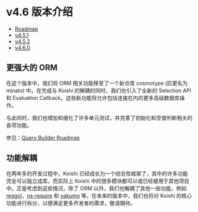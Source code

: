 # v4.6 版本介绍

- [Roadmap](https://github.com/koishijs/koishi/issues/578)
- [v4.5.1](https://github.com/koishijs/koishi/releases/tag/4.5.1)
- [v4.5.2](https://github.com/koishijs/koishi/releases/tag/4.5.2)
- [v4.6.0](https://github.com/koishijs/koishi/releases/tag/4.6.0)

## 更强大的 ORM

在这个版本中，我们将 ORM 相关功能移至了一个新仓库 cosmotype (后更名为 minato) 中。在完成与 Koishi 的解耦的同时，我们也引入了全新的 Selection API 和 Evaluation Callback。这些新功能将允许包括连接在内的更多高级数据库操作。

与此同时，我们也增加和细化了许多单元测试，并完善了初始化和空值判断相关的各项功能。

参见：[Query Builder Roadmap](https://github.com/koishijs/koishi/issues/595)

## 功能解耦

在两年多的开发过程中，Koishi 已经成长为一个综合性框架了，其中的许多功能完全可以独立成库。而实际上 Koishi 中的很多模块都可以或已经被用于其他项目中。正是考虑到这些情况，除了 ORM 以外，我们也解耦了其他一些功能，例如 [reggol](https://github.com/shigma/reggol)，[ns-require](https://github.com/shigma/ns-require) 和 [yakumo](https://github.com/shigma/yakumo) 等。在未来的版本中，我们也将对 Koishi 的核心功能进行拆分，以便满足更多开发者的需求，敬请期待。

